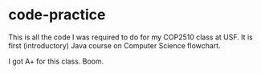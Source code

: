 # code-practice
This is all the code I was required to do for my COP2510 class at USF.
It is first (introductory) Java course on Computer Science flowchart.

I got A+ for this class.
Boom.
